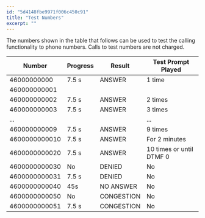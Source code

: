 ```yaml
---
id: "5d4148fbe9971f006c450c91"
title: "Test Numbers"
excerpt: ""
---
```

The numbers shown in the table that follows can be used to test the calling functionality to phone numbers. Calls to test numbers are not charged.

| Number        | Progress | Result     | Test Prompt Played       |
| ------------- | -------- | ---------- | ------------------------ |
| 46000000000   | 7.5 s    | ANSWER     | 1 time                   |
| 460000000001  |          |            |                          |
| 460000000002  | 7.5 s    | ANSWER     | 2 times                  |
| 460000000003  | 7.5 s    | ANSWER     | 3 times                  |
| ...           |          |            | ...                      |
| 460000000009  | 7.5 s    | ANSWER     | 9 times                  |
| 4600000000010 | 7.5 s    | ANSWER     | For 2 minutes            |
| 4600000000020 | 7.5 s    | ANSWER     | 10 times or until DTMF 0 |
| 4600000000030 | No       | DENIED     | No                       |
| 4600000000031 | 7.5 s    | DENIED     | No                       |
| 4600000000040 | 45s      | NO ANSWER  | No                       |
| 4600000000050 | No       | CONGESTION | No                       |
| 4600000000051 | 7.5 s    | CONGESTION | No                       |